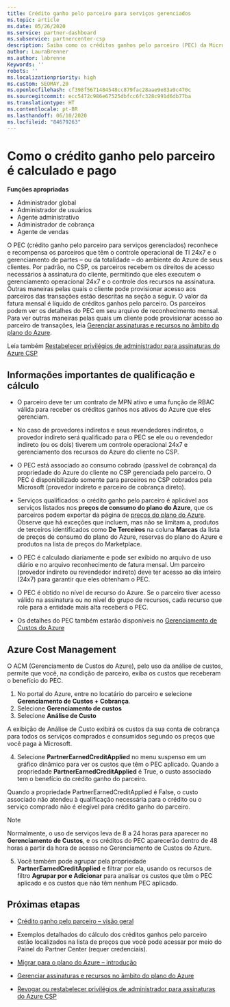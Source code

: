 ```yaml
---
title: Crédito ganho pelo parceiro para serviços gerenciados
ms.topic: article
ms.date: 05/26/2020
ms.service: partner-dashboard
ms.subservice: partnercenter-csp
description: Saiba como os créditos ganhos pelo parceiro (PEC) da Microsoft para serviços gerenciados são calculados e pagos, e como verificar se você se qualifica.
author: LauraBrenner
ms.author: labrenne
Keywords: ''
robots: ''
ms.localizationpriority: high
ms.custom: SEOMAY.20
ms.openlocfilehash: cf398f5671484548cc879fac28aae9e83a9c470c
ms.sourcegitcommit: ecc5472c986e67525dbfcc6fc328c991d6db77ba
ms.translationtype: HT
ms.contentlocale: pt-BR
ms.lasthandoff: 06/10/2020
ms.locfileid: "84679263"
---
```

# <a name="how-the-partner-earned-credit-is-calculated-and-paid"></a>Como o crédito ganho pelo parceiro é calculado e pago

**Funções apropriadas**

- Administrador global
- Administrador de usuários
- Agente administrativo
- Administrador de cobrança
- Agente de vendas

O PEC (crédito ganho pelo parceiro para serviços gerenciados) reconhece e recompensa os parceiros que têm o controle operacional de TI 24x7 e o gerenciamento de partes – ou da totalidade – do ambiente do Azure de seus clientes. Por padrão, no CSP, os parceiros recebem os direitos de acesso necessários à assinatura do cliente, permitindo que eles executem o gerenciamento operacional 24x7 e o controle dos recursos na assinatura. Outras maneiras pelas quais o cliente pode provisionar acesso aos parceiros das transações estão descritas na seção a seguir. O valor da fatura mensal é líquido de créditos ganhos pelo parceiro. Os parceiros podem ver os detalhes do PEC em seu arquivo de reconhecimento mensal. Para ver outras maneiras pelas quais um cliente pode provisionar acesso ao parceiro de transações, leia [Gerenciar assinaturas e recursos no âmbito do plano do Azure](azure-plan-manage.md).

Leia também [Restabelecer privilégios de administrador para assinaturas do Azure CSP](revoke-reinstate-csp.md)

## <a name="important-eligibility-and-calculation-information"></a>Informações importantes de qualificação e cálculo

- O parceiro deve ter um contrato de MPN ativo e uma função de RBAC válida para receber os créditos ganhos nos ativos do Azure que eles gerenciam. 

- No caso de provedores indiretos e seus revendedores indiretos, o provedor indireto será qualificado para o PEC se ele ou o revendedor indireto (ou os dois) tiverem um controle operacional 24x7 e gerenciamento dos recursos do Azure do cliente no CSP.

- O PEC está associado ao consumo cobrado (passível de cobrança) da propriedade do Azure do cliente no CSP gerenciada pelo parceiro. O PEC é disponibilizado somente para parceiros no CSP cobrados pela Microsoft (provedor indireto e parceiro de cobrança direto). 

- Serviços qualificados: o crédito ganho pelo parceiro é aplicável aos serviços listados nos **preços de consumo do plano do Azure**, que os parceiros podem exportar da página de [preços do plano do Azure](https://partner.microsoft.com/commerce/sales). Observe que há exceções que incluem, mas não se limitam a, produtos de terceiros identificados como **De Terceiros** na coluna **Marcas** da lista de preços de consumo do plano do Azure, reservas do plano do Azure e produtos na lista de preços do Marketplace.

- O PEC é calculado diariamente e pode ser exibido no arquivo de uso diário e no arquivo reconhecimento de fatura mensal. Um parceiro (provedor indireto ou revendedor indireto) deve ter acesso ao dia inteiro (24x7) para garantir que eles obtenham o PEC.  

- O PEC é obtido no nível de recurso do Azure. Se o parceiro tiver acesso válido na assinatura ou no nível do grupo de recursos, cada recurso que role para a entidade mais alta receberá o PEC.  

- Os detalhes do PEC também estarão disponíveis no [Gerenciamento de Custos do Azure](https://go.microsoft.com/fwlink/?linkid=2106482)

## <a name="azure-cost-management"></a>Azure Cost Management

 O ACM (Gerenciamento de Custos do Azure), pelo uso da análise de custos, permite que você, na condição de parceiro, exiba os custos que receberam o benefício do PEC.  

1. No portal do Azure, entre no locatário do parceiro e selecione **Gerenciamento de Custos + Cobrança**.
2.  Selecione **Gerenciamento de custos**
3.  Selecione **Análise de Custo**

A exibição de Análise de Custo exibirá os custos da sua conta de cobrança para todos os serviços comprados e consumidos segundo os preços que você paga à Microsoft.

4.  Selecione **PartnerEarnedCreditApplied** no menu suspenso em um gráfico dinâmico para ver os custos que têm o PEC aplicado. Quando a propriedade **PartnerEarnedCreditApplied** é True, o custo associado tem o benefício do crédito ganho do parceiro. 

Quando a propriedade PartnerEarnedCreditApplied é False, o custo associado não atendeu à qualificação necessária para o crédito ou o serviço comprado não é elegível para crédito ganho do parceiro.

>[!NOTE] 
>Normalmente, o uso de serviços leva de 8 a 24 horas para aparecer no **Gerenciamento de Custos**, e os créditos do PEC aparecerão dentro de 48 horas a partir da hora de acesso no Gerenciamento de Custos do Azure.

5. Você também pode agrupar pela propriedade **PartnerEarnedCreditApplied** e filtrar por ela, usando os recursos de filtro **Agrupar por e Adicionar** para analisar os custos que têm o PEC aplicado e os custos que não têm nenhum PEC aplicado.

## <a name="next-steps"></a>Próximas etapas

- [Crédito ganho pelo parceiro – visão geral](partner-earned-credit.md)

- Exemplos detalhados do cálculo dos créditos ganhos pelo parceiro estão localizados na lista de preços que você pode acessar por meio do Painel do Partner Center (requer credenciais).

- [Migrar para o plano do Azure – introdução](azure-plan-get-started.md)

- [Gerenciar assinaturas e recursos no âmbito do plano do Azure](azure-plan-manage.md)

- [Revogar ou restabelecer privilégios de administrador para assinaturas do Azure CSP ](revoke-reinstate-csp.md)

